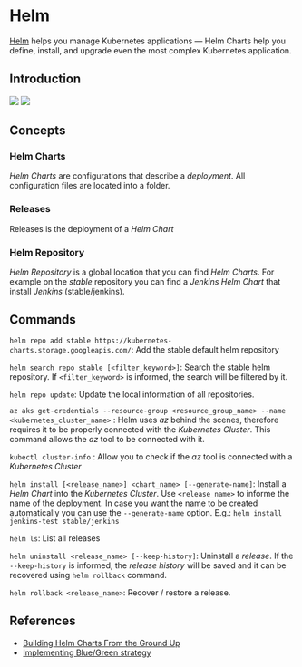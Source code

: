 # Helm

[Helm](https://helm.sh/) helps you manage Kubernetes applications — Helm Charts help you define, install, and upgrade even the most complex Kubernetes application. 

## Introduction
![](../resources/helm/helm_chart_and_commands.png)
![](../resources/helm/helm_chart_ingress.png)

## Concepts

### Helm Charts 

*Helm Charts* are configurations that describe a *deployment*. All configuration files are located into a folder.

### Releases 

Releases is the deployment of a *Helm Chart*

### Helm Repository 

*Helm Repository* is a global location that you can find *Helm Charts*. For example on the *stable* repository you can find a *Jenkins Helm Chart* that install *Jenkins* (stable/jenkins).

## Commands

`helm repo add stable https://kubernetes-charts.storage.googleapis.com/`: Add the stable default helm repository

`helm search repo stable [<filter_keyword>]`: Search the stable helm repository. If `<filter_keyword>` is informed, the search will be filtered by it. 

`helm repo update`: Update the local information of all repositories.

`az aks get-credentials --resource-group <resource_group_name> --name <kubernetes_cluster_name>` : Helm uses *az* behind the scenes, therefore requires it to be properly connected with the *Kubernetes Cluster*. This command allows the *az* tool to be connected with it.

`kubectl cluster-info` : Allow you to check if the *az* tool is connected with a *Kubernetes Cluster*

`helm install [<release_name>] <chart_name> [--generate-name]`: Install a *Helm Chart* into the *Kubernetes Cluster*. Use `<release_name>` to informe the name of the deployment. In case you want the name to be created automatically you can use the `--generate-name` option. E.g.: `helm install jenkins-test stable/jenkins`

`helm ls`: List all releases

`helm uninstall <release_name> [--keep-history]`: Uninstall a *release*. If the `--keep-history` is informed, the *release history* will be saved and it can be recovered using `helm rollback` command. 

`helm rollback <release_name>`: Recover / restore a release. 

## References

- [Building Helm Charts From the Ground Up](https://www.youtube.com/watch?v=vQX5nokoqrQ)
- [Implementing Blue/Green strategy](https://medium.com/@saraswatpuneet/blue-green-deployments-using-helm-charts-93ec479c0282)
